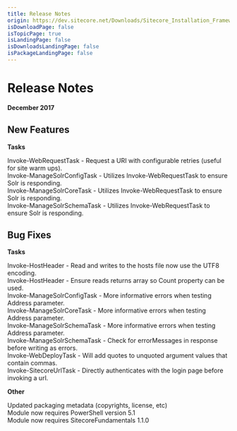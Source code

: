 ```yaml
---
title: Release Notes
origin: https://dev.sitecore.net/Downloads/Sitecore_Installation_Framework/1x/Sitecore_Installation_Framework_11/Release_Notes
isDownloadPage: false
isTopicPage: true
isLandingPage: false
isDownloadsLandingPage: false
isPackageLandingPage: false
---
```


# Release Notes

**December 2017**

## New Features

**Tasks**

Invoke-WebRequestTask - Request a URI with configurable retries (useful for site warm ups).  
Invoke-ManageSolrConfigTask - Utilizes Invoke-WebRequestTask to ensure Solr is responding.  
Invoke-ManageSolrCoreTask - Utilizes Invoke-WebRequestTask to ensure Solr is responding.  
Invoke-ManageSolrSchemaTask - Utilizes Invoke-WebRequestTask to ensure Solr is responding.

## Bug Fixes

**Tasks**

Invoke-HostHeader - Read and writes to the hosts file now use the UTF8 encoding.  
Invoke-HostHeader - Ensure reads returns array so Count property can be used.  
Invoke-ManageSolrConfigTask - More informative errors when testing Address parameter.  
Invoke-ManageSolrCoreTask - More informative errors when testing Address parameter.  
Invoke-ManageSolrSchemaTask - More informative errors when testing Address parameter.  
Invoke-ManageSolrSchemaTask - Check for errorMessages in response before writing as errors.  
Invoke-WebDeployTask - Will add quotes to unquoted argument values that contain commas.  
Invoke-SitecoreUrlTask - Directly authenticates with the login page before invoking a url.

**Other**

Updated packaging metadata (copyrights, license, etc)  
Module now requires PowerShell version 5.1  
Module now requires SitecoreFundamentals 1.1.0